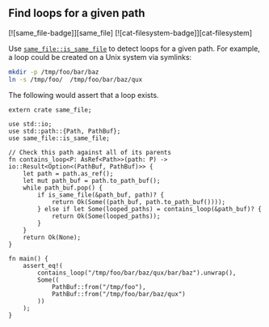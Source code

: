 ## Find loops for a given path

[![same_file-badge]][same_file] [![cat-filesystem-badge]][cat-filesystem]

Use [`same_file::is_same_file`] to detect loops for a given path.
For example, a loop could be created on a Unix system via symlinks:
```bash
mkdir -p /tmp/foo/bar/baz
ln -s /tmp/foo/  /tmp/foo/bar/baz/qux
```
The following would assert that a loop exists.

```rust,no_run
extern crate same_file;

use std::io;
use std::path::{Path, PathBuf};
use same_file::is_same_file;

// Check this path against all of its parents
fn contains_loop<P: AsRef<Path>>(path: P) -> io::Result<Option<(PathBuf, PathBuf)>> {
    let path = path.as_ref();
    let mut path_buf = path.to_path_buf();
    while path_buf.pop() {
        if is_same_file(&path_buf, path)? {
            return Ok(Some((path_buf, path.to_path_buf())));
        } else if let Some(looped_paths) = contains_loop(&path_buf)? {
            return Ok(Some(looped_paths));
        }
    }
    return Ok(None);
}

fn main() {
    assert_eq!(
        contains_loop("/tmp/foo/bar/baz/qux/bar/baz").unwrap(),
        Some((
            PathBuf::from("/tmp/foo"),
            PathBuf::from("/tmp/foo/bar/baz/qux")
        ))
    );
}
```

[`same_file::is_same_file`]: https://docs.rs/same-file/*/same_file/fn.is_same_file.html#method.is_same_file
